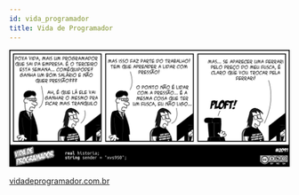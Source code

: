 ```yaml
---
id: vida_programador
title: Vida de Programador
---
```


![img](../../static/img/vida_programador.png)

[vidadeprogramador.com.br](https://vidadeprogramador.com.br/)